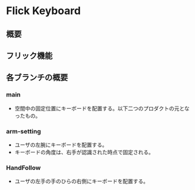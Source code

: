 # Flick Keyboard
## 概要


## フリック機能


## 各ブランチの概要
### main
- 空間中の固定位置にキーボードを配置する。以下二つのプロダクトの元となったもの。

### arm-setting
- ユーザの左腕にキーボードを配置する。
- キーボードの角度は、右手が認識された時点で固定される。

### HandFollow
- ユーザの左手の手のひらの右側にキーボードを配置する。
